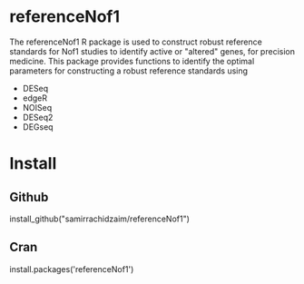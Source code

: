 # referenceNof1

The referenceNof1 R package is used to construct robust reference standards for Nof1 studies to identify active or "altered" genes, for precision medicine. This package provides functions to identify the optimal parameters for constructing a robust reference standards using 
 - DESeq
 - edgeR
 - NOISeq
 - DESeq2
 - DEGseq


# Install

## Github
install_github("samirrachidzaim/referenceNof1")

## Cran 
install.packages('referenceNof1')

